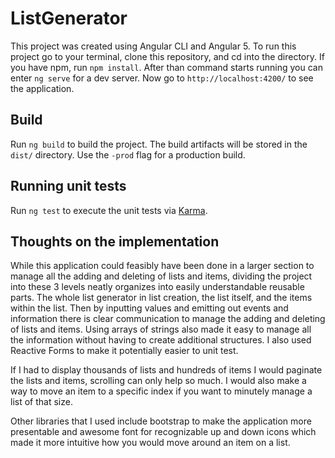 # ListGenerator

This project was created using Angular CLI and Angular 5. To run this project go to your terminal, clone this repository, and cd into the directory.
If you have npm, run `npm install`. After than command starts running you can enter `ng serve` for a dev server. Now go to `http://localhost:4200/`
to see the application.

## Build

Run `ng build` to build the project. The build artifacts will be stored in the `dist/` directory. Use the `-prod` flag for a production build.

## Running unit tests

Run `ng test` to execute the unit tests via [Karma](https://karma-runner.github.io).

## Thoughts on the implementation

While this application could feasibly have been done in a larger section to manage all the adding and deleting of lists and items, dividing the project
into these 3 levels neatly organizes into easily understandable reusable parts. The whole list generator in list creation, the list itself, and the items
within the list. Then by inputting values and emitting out events and information there is clear communication to manage the adding and deleting of
lists and items. Using arrays of strings also made it easy to manage all the information without having to create additional structures. I also used
Reactive Forms to make it potentially easier to unit test.

If I had to display thousands of lists and hundreds of items I would paginate the lists and items, scrolling can only help so much. I would also make a
way to move an item to a specific index if you want to minutely manage a list of that size.

Other libraries that I used include bootstrap to make the application more presentable and awesome font for recognizable up and down icons which made it
more intuitive how you would move around an item on a list.
